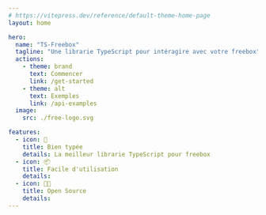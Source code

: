 ```yaml
---
# https://vitepress.dev/reference/default-theme-home-page
layout: home

hero:
  name: "TS-Freebox"
  tagline: "Une librarie TypeScript pour intéragire avec votre freebox"
  actions:
    - theme: brand
      text: Commencer
      link: /get-started
    - theme: alt
      text: Exemples
      link: /api-examples
  image:
    src: ./free-logo.svg

features:
  - icon: 👠
    title: Bien typée
    details: La meilleur librarie TypeScript pour freebox
  - icon: 📦
    title: Facile d'utilisation
    details: 
  - icon: 🧑‍💻
    title: Open Source
    details: 
---
```


<style>
:root {
  --vp-home-hero-name-color: transparent;
  --vp-home-hero-name-background: -webkit-linear-gradient(120deg, #FC6766 30%, #FC231C);

  --vp-home-hero-image-background-image: linear-gradient(-45deg, #FC6766 60%, #FC231C 10%);
  --vp-home-hero-image-filter: blur(44px);
}

@media (min-width: 640px) {
  :root {
    --vp-home-hero-image-filter: blur(56px);
  }
}

@media (min-width: 960px) {
  :root {
    --vp-home-hero-image-filter: blur(68px);
  }
}
</style>
